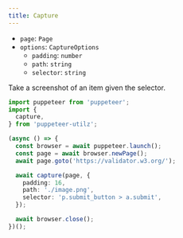```yaml
---
title: Capture
---
```


- `page`: `Page`
- `options`: `CaptureOptions`
  - `padding`: `number`
  - `path`: `string`
  - `selector`: `string`

Take a screenshot of an item given the selector.

```ts
import puppeteer from 'puppeteer';
import {
  capture,
} from 'puppeteer-utilz';

(async () => {
  const browser = await puppeteer.launch();
  const page = await browser.newPage();
  await page.goto('https://validator.w3.org/');

  await capture(page, {
    padding: 16,
    path: './image.png',
    selector: 'p.submit_button > a.submit',
  });

  await browser.close();
})();
```

